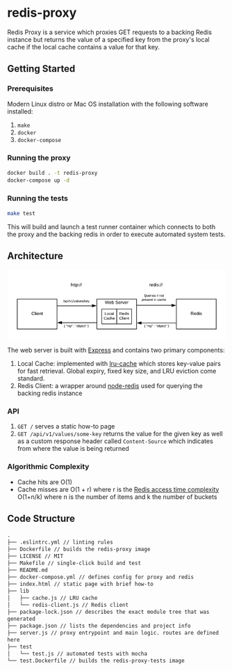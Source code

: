 # redis-proxy

Redis Proxy is a service which proxies GET requests to a backing Redis instance but returns the value of a specified key from the proxy's local cache if the local cache contains a value for that key.

## Getting Started

### Prerequisites

Modern Linux distro or Mac OS installation with the following software installed:

1. `make`
2. `docker`
3. `docker-compose`

### Running the proxy

```sh
docker build . -t redis-proxy
docker-compose up -d
```

### Running the tests

```sh
make test
```

This will build and launch a test runner container which connects to both the proxy and the backing redis in order to execute automated system tests.

## Architecture

![Diagram](redis-proxy.png)

The web server is built with [Express](https://expressjs.com/) and contains two primary components:

1. Local Cache: implemented with [lru-cache](https://github.com/isaacs/node-lru-cache#readme) which stores key-value pairs for fast retrieval. Global expiry, fixed key size, and LRU eviction come standard.
2. Redis Client: a wrapper around [node-redis](https://github.com/NodeRedis/node_redis) used for querying the backing redis instance

### API

1. `GET /` serves a static how-to page
2. `GET /api/v1/values/some-key` returns the value for the given key as well as a custom response header called `Content-Source` which indicates from where the value is being returned

### Algorithmic Complexity

- Cache hits are O(1)
- Cache misses are O(1 + r) where r is the [Redis access time complexity](https://stackoverflow.com/a/15218599) O(1+n/k) where n is the number of items and k the number of buckets

## Code Structure

```
.
├── .eslintrc.yml // linting rules
├── Dockerfile // builds the redis-proxy image
├── LICENSE // MIT
├── Makefile // single-click build and test
├── README.md
├── docker-compose.yml // defines config for proxy and redis
├── index.html // static page with brief how-to
├── lib
│   ├── cache.js // LRU cache
│   └── redis-client.js // Redis client
├── package-lock.json // describes the exact module tree that was generated
├── package.json // lists the dependencies and project info
├── server.js // proxy entrypoint and main logic. routes are defined here
├── test
│   └── test.js // automated tests with mocha
└── test.Dockerfile // builds the redis-proxy-tests image
```

